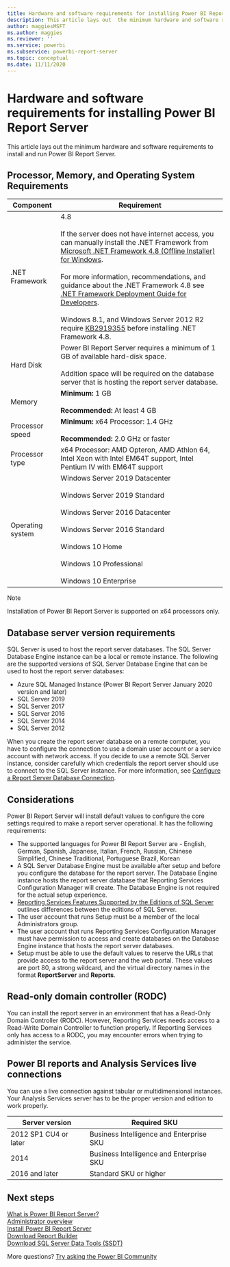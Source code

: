```yaml
---
title: Hardware and software requirements for installing Power BI Report Server
description: This article lays out  the minimum hardware and software requirements to install and run Power BI Report Server.
author: maggiesMSFT
ms.author: maggies
ms.reviewer: ''
ms.service: powerbi
ms.subservice: powerbi-report-server
ms.topic: conceptual
ms.date: 11/11/2020
---
```


# Hardware and software requirements for installing Power BI Report Server

This article lays out the minimum hardware and software requirements to install and run Power BI Report Server.

## Processor, Memory, and Operating System Requirements

| Component | Requirement |
| --- | --- |
| .NET Framework |4.8<br><br>If the server does not have internet access, you can manually install the .NET Framework from [Microsoft .NET Framework 4.8 (Offline Installer) for Windows](https://support.microsoft.com/en-us/help/4503548/).<br/><br/> For more information, recommendations, and guidance about the .NET Framework 4.8 see [.NET Framework Deployment Guide for Developers](/dotnet/framework/deployment/deployment-guide-for-developers).<br/><br/>Windows 8.1, and Windows Server 2012 R2 require [KB2919355](https://support.microsoft.com/kb/2919355) before installing .NET Framework 4.8. |
| Hard Disk |Power BI Report Server requires a minimum of 1 GB of available hard-disk space.<br><br>Addition space will be required on the database server that is hosting the report server database. |
| Memory |**Minimum:** 1 GB<br/><br/> **Recommended:** At least 4 GB |
| Processor speed |**Minimum:** x64 Processor: 1.4 GHz<br/><br/> **Recommended:** 2.0 GHz or faster |
| Processor type |x64 Processor: AMD Opteron, AMD Athlon 64, Intel Xeon with Intel EM64T support, Intel Pentium IV with EM64T support |
| Operating system |Windows Server 2019 Datacenter<br><br>Windows Server 2019 Standard<br><br>Windows Server 2016 Datacenter<br><br>Windows Server 2016 Standard<br><br>Windows 10 Home<br><br>Windows 10 Professional<br><br>Windows 10 Enterprise<br> |

> [!NOTE]
> Installation of Power BI Report Server is supported on x64 processors only.


## Database server version requirements

SQL Server is used to host the report server databases. The SQL Server Database Engine instance can be a local or remote instance. The following are the supported versions of SQL Server Database Engine that can be used to host the report server databases:

* Azure SQL Managed Instance (Power BI Report Server January 2020 version and later)
* SQL Server 2019
* SQL Server 2017
* SQL Server 2016
* SQL Server 2014
* SQL Server 2012

When you create the report server database on a remote computer, you have to configure the connection to use a domain user account or a service account with network access. If you decide to use a remote SQL Server instance, consider carefully which credentials the report server should use to connect to the SQL Server instance. For more information, see [Configure a Report Server Database Connection](/sql/reporting-services/install-windows/configure-a-report-server-database-connection-ssrs-configuration-manager).

## Considerations

Power BI Report Server will install default values to configure the core settings required to make a report server operational. It has the following requirements:

* The supported languages for Power BI Report Server are - English, German, Spanish, Japanese, Italian, French, Russian, Chinese Simplified, Chinese Traditional, Portuguese Brazil, Korean
* A SQL Server Database Engine must be available after setup and before you configure the database for the report server. The Database Engine instance hosts the report server database that Reporting Services Configuration Manager will create. The Database Engine is not required for the actual setup experience.
* [Reporting Services Features Supported by the Editions of SQL Server](/sql/reporting-services/reporting-services-features-supported-by-the-editions-of-sql-server-2016) outlines differences between the editions of SQL Server.
* The user account that runs Setup must be a member of the local Administrators group.
* The user account that runs Reporting Services Configuration Manager must have permission to access and create databases on the Database Engine instance that hosts the report server databases.
* Setup must be able to use the default values to reserve the URLs that provide access to the report server and the web portal. These values are port 80, a strong wildcard, and the virtual directory names in the format **ReportServer** and **Reports**.

## Read-only domain controller (RODC)

 You can install the report server in an environment that has a Read-Only Domain Controller (RODC). However, Reporting Services needs access to a Read-Write Domain Controller to function properly. If Reporting Services only has access to a RODC, you may encounter errors when trying to administer the service.

## Power BI reports and Analysis Services live connections

You can use a live connection against tabular or multidimensional instances. Your Analysis Services server has to be the proper version and edition to work properly.

| **Server version** | **Required SKU** |
| --- | --- |
| 2012 SP1 CU4 or later |Business Intelligence and Enterprise SKU |
| 2014 |Business Intelligence and Enterprise SKU |
| 2016 and later |Standard SKU or higher |

## Next steps

[What is Power BI Report Server?](get-started.md)  
[Administrator overview](admin-handbook-overview.md)  
[Install Power BI Report Server](install-report-server.md)  
[Download Report Builder](https://www.microsoft.com/download/details.aspx?id=53613)  
[Download SQL Server Data Tools (SSDT)](/sql/ssdt/download-sql-server-data-tools-ssdt)

More questions? [Try asking the Power BI Community](https://community.powerbi.com/)
